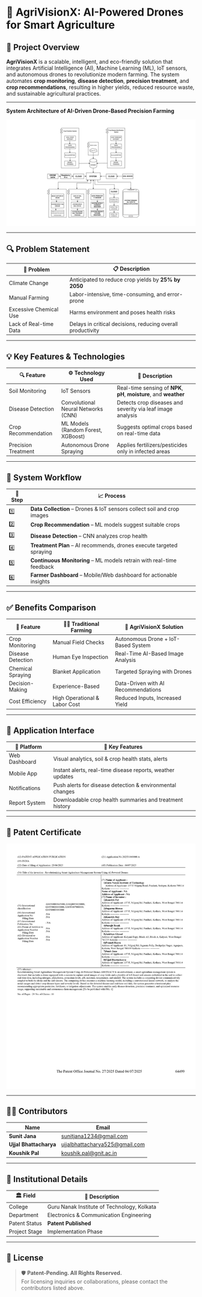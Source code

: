 # 🌾 AgriVisionX: AI-Powered Drones for Smart Agriculture

## 📌 Project Overview

**AgriVisionX** is a scalable, intelligent, and eco-friendly solution that integrates Artificial Intelligence (AI), Machine Learning (ML), IoT sensors, and autonomous drones to revolutionize modern farming. The system automates **crop monitoring**, **disease detection**, **precision treatment**, and **crop recommendations**, resulting in higher yields, reduced resource waste, and sustainable agricultural practices.

---
**System Architecture of AI-Driven Drone-Based Precision Farming**

![System Architecture](https://github.com/Sunitjana/AgriVisionX/blob/main/BlockDiagram.png?raw=true)  

---

## 🔍 Problem Statement

| 🔧 Problem              | 📋 Description                                                  |
|------------------------|------------------------------------------------------------------|
| Climate Change         | Anticipated to reduce crop yields by **25% by 2050**             |
| Manual Farming         | Labor-intensive, time-consuming, and error-prone                 |
| Excessive Chemical Use | Harms environment and poses health risks                         |
| Lack of Real-time Data | Delays in critical decisions, reducing overall productivity      |

---

## 💡 Key Features & Technologies

| 🔍 Feature              | ⚙️ Technology Used                     | 📝 Description                                                      |
|------------------------|----------------------------------------|----------------------------------------------------------------------|
| Soil Monitoring        | IoT Sensors                            | Real-time sensing of **NPK**, **pH**, **moisture**, and **weather** |
| Disease Detection      | Convolutional Neural Networks (CNN)    | Detects crop diseases and severity via leaf image analysis          |
| Crop Recommendation    | ML Models (Random Forest, XGBoost)     | Suggests optimal crops based on real-time data                      |
| Precision Treatment    | Autonomous Drone Spraying              | Applies fertilizers/pesticides only in infected areas               |

---

## 🧠 System Workflow

| 🔢 Step | 📈 Process                                                                 |
|--------|---------------------------------------------------------------------------|
| 1️⃣     | **Data Collection** – Drones & IoT sensors collect soil and crop images   |
| 2️⃣     | **Crop Recommendation** – ML models suggest suitable crops                |
| 3️⃣     | **Disease Detection** – CNN analyzes crop health                          |
| 4️⃣     | **Treatment Plan** – AI recommends, drones execute targeted spraying      |
| 5️⃣     | **Continuous Monitoring** – ML models retrain with real-time feedback     |
| 6️⃣     | **Farmer Dashboard** – Mobile/Web dashboard for actionable insights       |

---

## ✅ Benefits Comparison

| 🌟 Feature             | 🧑‍🌾 Traditional Farming       | 🚀 AgriVisionX Solution                |
|------------------------|-------------------------------|----------------------------------------|
| Crop Monitoring        | Manual Field Checks            | Autonomous Drone + IoT-Based System    |
| Disease Detection      | Human Eye Inspection           | Real-Time AI-Based Image Analysis      |
| Chemical Spraying      | Blanket Application            | Targeted Spraying with Drones          |
| Decision-Making        | Experience-Based               | Data-Driven with AI Recommendations    |
| Cost Efficiency        | High Operational & Labor Cost  | Reduced Inputs, Increased Yield        |

---

## 📱 Application Interface

| 📲 Platform     | 🧩 Key Features                                                   |
|----------------|------------------------------------------------------------------|
| Web Dashboard  | Visual analytics, soil & crop health stats, alerts               |
| Mobile App     | Instant alerts, real-time disease reports, weather updates       |
| Notifications  | Push alerts for disease detection & environmental changes        |
| Report System  | Downloadable crop health summaries and treatment history         |

---

## 🧾 Patent Certificate

[![Patent Certificate](https://github.com/Sunitjana/AgriVisionX/blob/main/test/download.png?raw=true)](https://github.com/Sunitjana/AgriVisionX/blob/main/test/download.png?raw=true)  


---

## 👨‍🔬 Contributors

| Name               | Email                                       |
|--------------------|---------------------------------------------|
| **Sunit Jana**     | [sunitjana1234@gmail.com](mailto:sunitjana1234@gmail.com) |
| **Ujjal Bhattacharya** | [ujjalbhattacharya525@gmail.com](mailto:ujjalbhattacharya525@gmail.com) |
| **Koushik Pal**    | [koushik.pal@gnit.ac.in](mailto:koushik.pal@gnit.ac.in)   |

---

## 🏫 Institutional Details

| 🏛️ Field          | 📝 Description                                     |
|-------------------|---------------------------------------------------|
| College           | Guru Nanak Institute of Technology, Kolkata       |
| Department        | Electronics & Communication Engineering           |
| Patent Status     | **Patent Published**                              |
| Project Stage     | Implementation Phase                              |

---

## 📃 License

> 🛡️ **Patent-Pending. All Rights Reserved.**  
> For licensing inquiries or collaborations, please contact the contributors listed above.

